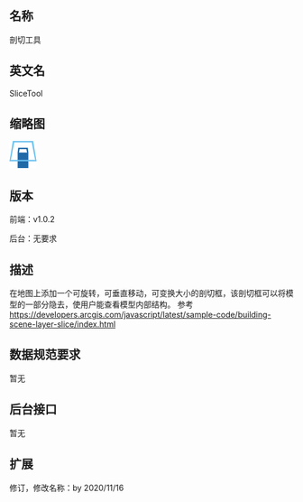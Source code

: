 ## 名称
剖切工具

## 英文名
SliceTool

## 缩略图
![](./logo.png)

## 版本
前端：v1.0.2

后台：无要求  

## 描述
在地图上添加一个可旋转，可垂直移动，可变换大小的剖切框，该剖切框可以将模型的一部分隐去，使用户能查看模型内部结构。
参考 https://developers.arcgis.com/javascript/latest/sample-code/building-scene-layer-slice/index.html

## 数据规范要求
暂无

## 后台接口
暂无

## 扩展
修订，修改名称：by 2020/11/16
